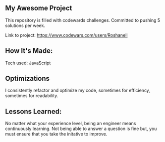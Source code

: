 <h2>My Awesome Project </h2>

This repository is filled with codewards challenges. Committed to pushing 5 solutions per week.

Link to project: https://www.codewars.com/users/Roshanell



<h2> How It's Made: </h2>

Tech used: JavaScript


<h2> Optimizations </h2>

I consistently refactor and optimize my code, sometimes for efficiency, sometimes for readability.

<h2> Lessons Learned: </h2>

No matter what your experience level, being an engineer means continuously learning. Not being able to answer a question is fine but, you must ensure that you take the initative to improve.


